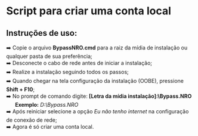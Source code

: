 # Script para criar uma conta local
## Instruções de uso:
➡️ Copie o arquivo **BypassNRO.cmd** para a raiz da mídia de instalação ou qualquer pasta de sua preferência;\
➡️ Desconecte o cabo de rede antes de iniciar a instalação;\
➡️ Realize a instalação seguindo todos os passos;\
➡️ Quando chegar na tela configuração da instalação (OOBE),  pressione **Shift + F10**;\
➡️ No prompt de comando digite: **[Letra da mídia instalação]:\Bypass.NRO**\
&nbsp; &nbsp; &nbsp; **Exemplo:** *D:\Bypass.NRO* &ensp;\
➡️ Após reiniciar selecione a opção *Eu não tenho internet* na configuração de conexão de rede;\
➡️ Agora é só criar uma conta local.
